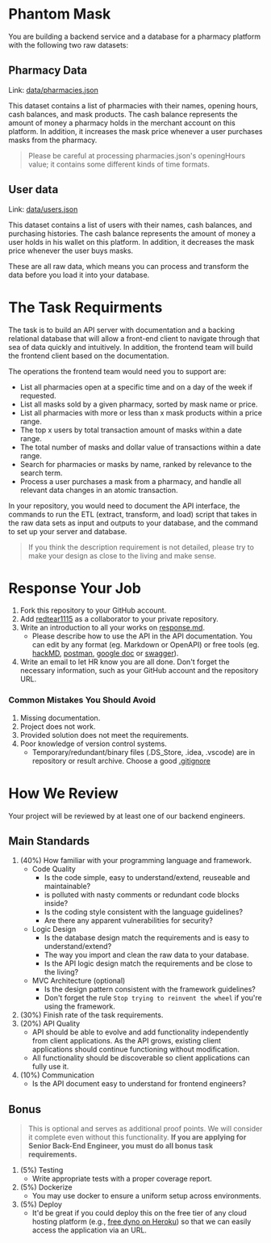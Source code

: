 # Phantom Mask
You are building a backend service and a database for a pharmacy platform with the following two raw datasets:

## Pharmacy Data
Link: [data/pharmacies.json](data/pharmacies.json)

This dataset contains a list of pharmacies with their names, opening hours, cash balances, and mask products. The cash balance represents the amount of money a pharmacy holds in the merchant account on this platform. In addition, it increases the mask price whenever a user purchases masks from the pharmacy.

> Please be careful at processing pharmacies.json's openingHours value; it contains some different kinds of time formats.

## User data
Link: [data/users.json](data/users.json)

This dataset contains a list of users with their names, cash balances, and purchasing histories. The cash balance represents the amount of money a user holds in his wallet on this platform. In addition, it decreases the mask price whenever the user buys masks.

These are all raw data, which means you can process and transform the data before you load it into your database.

# The Task Requirments
The task is to build an API server with documentation and a backing relational database that will allow a front-end client to navigate through that sea of data quickly and intuitively. In addition, the frontend team will build the frontend client based on the documentation.

The operations the frontend team would need you to support are:

* List all pharmacies open at a specific time and on a day of the week if requested.
* List all masks sold by a given pharmacy, sorted by mask name or price.
* List all pharmacies with more or less than x mask products within a price range.
* The top x users by total transaction amount of masks within a date range.
* The total number of masks and dollar value of transactions within a date range.
* Search for pharmacies or masks by name, ranked by relevance to the search term.
* Process a user purchases a mask from a pharmacy, and handle all relevant data changes in an atomic transaction.

In your repository, you would need to document the API interface, the commands to run the ETL (extract, transform, and load) script that takes in the raw data sets as input and outputs to your database, and the command to set up your server and database.

> If you think the description requirement is not detailed, please try to make your design as close to the living and make sense.

# Response Your Job
1. Fork this repository to your GitHub account.
2. Add [redtear1115](https://github.com/redtear1115) as a collaborator to your private repository.
3. Write an introduction to all your works on [response.md](response.md).
    * Please describe how to use the API in the API documentation. You can edit by any format (eg. Markdown or OpenAPI) or free tools (eg. [hackMD](https://hackmd.io/), [postman](https://www.postman.com/), [google doc](https://docs.google.com/document/u/0/) or [swagger](https://swagger.io/specification/)).
4. Write an email to let HR know you are all done. Don't forget the necessary information, such as your GitHub account and the repository URL.

### Common Mistakes You Should Avoid

1. Missing documentation.
2. Project does not work.
3. Provided solution does not meet the requirements.
4. Poor knowledge of version control systems.
    - Temporary/redundant/binary files (.DS_Store, .idea, .vscode) are in repository or result archive. Choose a good [.gitignore](https://gist.github.com/octocat/9257657)

# How We Review

Your project will be reviewed by at least one of our backend engineers.
## Main Standards
1. (40%) How familiar with your programming language and framework.
    - Code Quality
        - Is the code simple, easy to understand/extend, reuseable and maintainable?
        - is polluted with nasty comments or redundant code blocks inside?
        - Is the coding style consistent with the language guidelines?
        - Are there any apparent vulnerabilities for security?
    - Logic Design
        - Is the database design match the requirements and is easy to understand/extend?
        - The way you import and clean the raw data to your database.
        - Is the API logic design match the requirements and be close to the living?
    - MVC Architecture (optional)
        - Is the design pattern consistent with the framework guidelines?
        - Don't forget the rule `Stop trying to reinvent the wheel` if you're using the framework.
2. (30%) Finish rate of the task requirements.
3. (20%) API Quality
    - API should be able to evolve and add functionality independently from client applications. As the API grows, existing client applications should continue functioning without modification.
    - All functionality should be discoverable so client applications can fully use it.
4. (10%) Communication
    - Is the API document easy to understand for frontend engineers?
## Bonus
> This is optional and serves as additional proof points. We will consider it complete even without this functionality. **If you are applying for Senior Back-End Engineer, you must do all bonus task requirements.**

1. (5%) Testing
    - Write appropriate tests with a proper coverage report.
2. (5%) Dockerize
    - You may use docker to ensure a uniform setup across environments.
3. (5%) Deploy
    - It'd be great if you could deploy this on the free tier of any cloud hosting platform (e.g., [free dyno on Heroku](https://devcenter.heroku.com/categories/dynos)) so that we can easily access the application via an URL.
